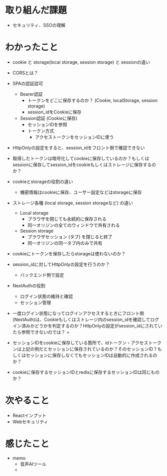 # 取り組んだ課題

- セキュリティ、SSOの理解

# わかったこと
+ cookie と storage(local storage, session storage) と sessionの違い
+ CORSとは？
+ SPAの認証認可
  + Bearer認証
    + トークンをどこに保存するのか？ (Cookie, localStorage, session storage) 
    + session_idをCookieに保存
  + Session認証 (Cookieに保存)
    + セッションIDを参照
    + トークン方式
      + アクセストークンをセッションIDに使う

+ HttpOnlyの設定をすると、session_idをフロント側で確認できない
+ 取得したトークンは暗号化してcookieに保存しているのか？もしくはsessionに保存してsession_idをcookieもしくはストレージに保存するのか？
+ cookieとstorageの役割の違い
  + 機密情報はcookieに保存、ユーザー設定などはstorageに保存
+ ストレージ各種 (local storage, session storageなど) の違い
  + Local storage
    + ブラウザを閉じても永続的に保存される
    + 同一オリジンの全てのウィンドウで共有される
  + Session storage
    + ブラウザセッション (タブ) を閉じると終了
    + 同一オリジンの同一タブ内のみで共有
+ cookieにトークンを保存したらstorageは使わないのか？
+ session_idに対してHttpOnlyの設定を行うのか？
  + バックエンド側で設定
+ NextAuthの役割
  + ログイン状態の維持と確認
  + セッション管理
+ 一度ログイン状態になってログインアクセスするときにフロント側(NextAuth)は、Cookieもしくはストレージ内のsession_idを確認してログイン済みかどうかを判定するのか？HttpOnlyの設定がsession_idにされていたら参照できないのでは？
  + 
+ セッションIDをcookieに保存している箇所で、idトークン・アクセストークンは上記の例だとセッションに保存されているのか？そのセッションID？もしくはセッションに保存しなくてもセッションIDは自動的に作成されるのか？
+ cookieに保存するセッションIDとredisに保存するセッションIDは同じものか？


# 次やること

- Reactインプット
- Webセキュリティ

# 感じたこと

- memo
  - 音声AIツール
  - 

